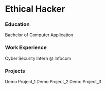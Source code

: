 # Ethical Hacker

### Education
Bachelor of Computer Application

### Work Experience
Cyber Security Intern @ Infocom

### Projects
Demo Project_1
Demo Project_2
Demo Project_3
